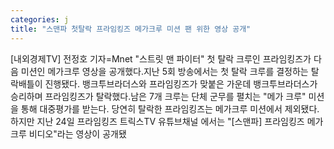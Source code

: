 ```yaml
---
categories: j
title: "스맨파 첫탈락 프라임킹즈 메가크루 미션 팬 위한 영상 공개"
---
```

[내외경제TV] 전정호 기자=Mnet "스트릿 맨 파이터" 첫 탈락 크루인 프라임킹즈가 다음 미션인 메가크루 영상을 공개했다.지난 5회 방송에서는 첫 탈락 크루를 결정하는 탈락배틀이 진행됐다. 뱅크투브라더스와 프라임킹즈가 맞붙은 가운데 뱅크투브라더스가 승리하며 프라임킹즈가 탈락했다.남은 7개 크루는 단체 군무를 펼치는 "메가 크루" 미션을 통해 대중평가를 받는다. 당연히 탈락한 프라임킹즈는 메가크루 미션에서 제외됐다.하지만 지난 24일 프라임킹즈 트릭스TV 유튜브채널 에서는 "[스맨파] 프라임킹즈 메가크루 비디오"라는 영상이 공개됐